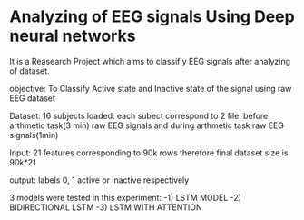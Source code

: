 # Analyzing of EEG signals Using Deep neural networks
It is a Reasearch Project which aims to classifiy EEG signals after analyzing of dataset. 

objective: To Classify Active state and Inactive state of the signal using raw EEG dataset

Dataset:  16 subjects loaded: each subect correspond to 2 file: before arthmetic task(3 min) raw EEG signals and during arthmetic task raw EEG signals(1min)

Input: 21 features corresponding to 90k rows therefore final dataset size is 90k*21

output: labels 0, 1 active or inactive respectively

3 models were tested in this experiment:
   -1) LSTM MODEL
   -2) BIDIRECTIONAL LSTM 
   -3) LSTM WITH ATTENTION
   
